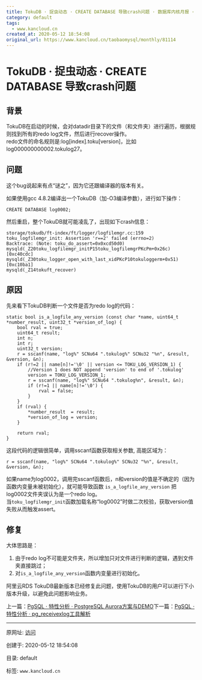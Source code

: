 ```yaml
---
title: TokuDB · 捉虫动态 · CREATE DATABASE 导致crash问题 · 数据库内核月报 · 看云
category: default
tags: 
  - www.kancloud.cn
created_at: 2020-05-12 18:54:08
original_url: https://www.kancloud.cn/taobaomysql/monthly/81114
---
```


# TokuDB · 捉虫动态 · CREATE DATABASE 导致crash问题

## 背景

TokuDB在启动的时候，会对datadir目录下的文件（和文件夹）进行遍历，根据规则找到所有的redo log文件，然后进行recover操作。  
redo文件的命名规则是:log\[index\].toku\[version\]，比如log000000000002.tokulog27。

## 问题

这个bug说起来有点“谜之”，因为它还跟编译器的版本有关。

如果使用gcc 4.8.2编译出一个TokuDB（加-O3编译参数），进行如下操作：

```plain
CREATE DATABASE log0002;
```

然后重启，整个TokuDB就可能凌乱了，出现如下crash信息：

```plain
storage/tokudb/ft-index/ft/logger/logfilemgr.cc:159 toku_logfilemgr_init: Assertion 'r==2' failed (errno=2)
Backtrace: (Note: toku_do_assert=0x0xcd50d0)
mysqld(_Z20toku_logfilemgr_initP15toku_logfilemgrPKcPm+0x26c)[0xc40cdc]
mysqld(_Z30toku_logger_open_with_last_xidPKcP10tokuloggerm+0x51)[0xc10ba1]
mysqld(_Z14tokuft_recover)
```

## 原因

先来看下TokuDB判断一个文件是否为redo log的代码：

```plain
static bool is_a_logfile_any_version (const char *name, uint64_t *number_result, uint32_t *version_of_log) {
	bool rval = true;
	uint64_t result;
	int n;
	int r;
	uint32_t version;
	r = sscanf(name, "log%" SCNu64 ".tokulog%" SCNu32 "%n", &result, &version, &n);
	if (r!=2 || name[n]!='\0' || version <= TOKU_LOG_VERSION_1) {
		//Version 1 does NOT append 'version' to end of '.tokulog'
		version = TOKU_LOG_VERSION_1;
		r = sscanf(name, "log%" SCNu64 ".tokulog%n", &result, &n);
		if (r!=1 || name[n]!='\0') {
			rval = false;
		}
	}
	if (rval) {
		*number_result  = result;
		*version_of_log = version;
	}

	return rval;
}
```

这段代码的逻辑很简单，调用sscanf函数获取相关参数, 高能区域为：

```plain
r = sscanf(name, "log%" SCNu64 ".tokulog%" SCNu32 "%n", &result, &version, &n);
```

如果name为log0002，调用完sscanf函数后，n和version的值是不确定的（因为函数内变量未被初始化），就可能导致函数 `is_a_logfile_any_version` 把log0002文件夹误认为是一个redo log。  
当`toku_logfilemgr_init`函数加载名称“log0002”时做二次校验，获取version值失败从而触发assert。

## 修复

大体思路是：

1.  由于redo log不可能是文件夹，所以增加只对文件进行判断的逻辑，遇到文件夹直接跳过；
2.  对`is_a_logfile_any_version`函数内变量进行初始化。

阿里云RDS TokuDB最新版本已经修复此问题，使用TokuDB的用户可以进行下小版本升级，以避免此问题影响业务。

上一篇：[PgSQL · 特性分析 · PostgreSQL Aurora方案与DEMO](https://www.kancloud.cn/taobaomysql/monthly/81113)下一篇：[PgSQL · 特性分析 · pg_receivexlog工具解析](https://www.kancloud.cn/taobaomysql/monthly/81115)

---------------------------------------------------


原网址: [访问](https://www.kancloud.cn/taobaomysql/monthly/81114)

创建于: 2020-05-12 18:54:08

目录: default

标签: `www.kancloud.cn`

